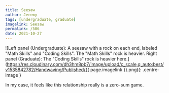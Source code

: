 ```yaml
---
title: Seesaw
author: Jeremy
tags: [undergraduate, graduate]
imagelink: Seesaw
permalink: /506
date: 2021-10-27
---
```


![Left panel (Undergraduate): A seesaw with a rock on each end, labeled "Math Skills" and "Coding Skills". The "Math Skills" rock is heavier. Right panel (Graduate): The "Coding Skills" rock is heavier here.](https://res.cloudinary.com/dh3hm8pb7/image/upload/c_scale,q_auto:best/v1535842782/Handwaving/Published/{{ page.imagelink }}.png){: .centre-image }

In my case, it feels like this relationship really is a zero-sum game.
